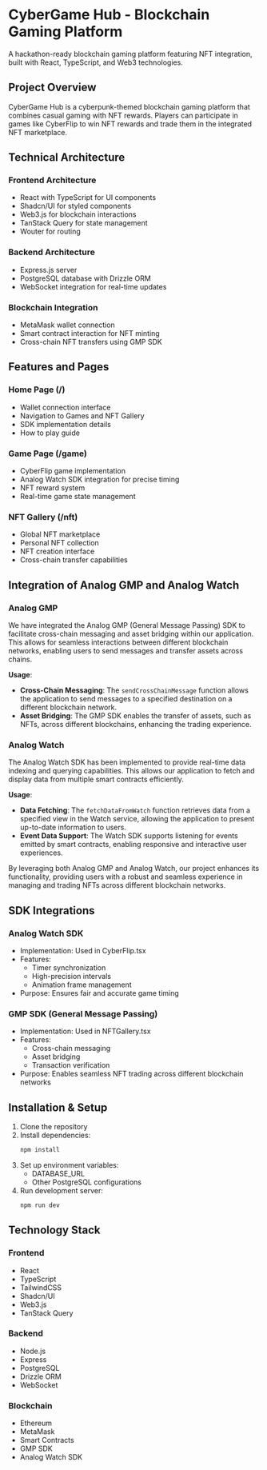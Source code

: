 # CyberGame Hub - Blockchain Gaming Platform

A hackathon-ready blockchain gaming platform featuring NFT integration, built with React, TypeScript, and Web3 technologies.

## Project Overview

CyberGame Hub is a cyberpunk-themed blockchain gaming platform that combines casual gaming with NFT rewards. Players can participate in games like CyberFlip to win NFT rewards and trade them in the integrated NFT marketplace.

## Technical Architecture

### Frontend Architecture
- React with TypeScript for UI components
- Shadcn/UI for styled components
- Web3.js for blockchain interactions
- TanStack Query for state management
- Wouter for routing

### Backend Architecture
- Express.js server
- PostgreSQL database with Drizzle ORM
- WebSocket integration for real-time updates

### Blockchain Integration
- MetaMask wallet connection
- Smart contract interaction for NFT minting
- Cross-chain NFT transfers using GMP SDK

## Features and Pages

### Home Page (/)
- Wallet connection interface
- Navigation to Games and NFT Gallery
- SDK implementation details
- How to play guide

### Game Page (/game)
- CyberFlip game implementation
- Analog Watch SDK integration for precise timing
- NFT reward system
- Real-time game state management

### NFT Gallery (/nft)
- Global NFT marketplace
- Personal NFT collection
- NFT creation interface
- Cross-chain transfer capabilities

## Integration of Analog GMP and Analog Watch

### Analog GMP
We have integrated the Analog GMP (General Message Passing) SDK to facilitate cross-chain messaging and asset bridging within our application. This allows for seamless interactions between different blockchain networks, enabling users to send messages and transfer assets across chains.

**Usage**:
- **Cross-Chain Messaging**: The `sendCrossChainMessage` function allows the application to send messages to a specified destination on a different blockchain network.
- **Asset Bridging**: The GMP SDK enables the transfer of assets, such as NFTs, across different blockchains, enhancing the trading experience.

### Analog Watch
The Analog Watch SDK has been implemented to provide real-time data indexing and querying capabilities. This allows our application to fetch and display data from multiple smart contracts efficiently.

**Usage**:
- **Data Fetching**: The `fetchDataFromWatch` function retrieves data from a specified view in the Watch service, allowing the application to present up-to-date information to users.
- **Event Data Support**: The Watch SDK supports listening for events emitted by smart contracts, enabling responsive and interactive user experiences.

By leveraging both Analog GMP and Analog Watch, our project enhances its functionality, providing users with a robust and seamless experience in managing and trading NFTs across different blockchain networks.

## SDK Integrations

### Analog Watch SDK
- Implementation: Used in CyberFlip.tsx
- Features:
  - Timer synchronization
  - High-precision intervals
  - Animation frame management
- Purpose: Ensures fair and accurate game timing

### GMP SDK (General Message Passing)
- Implementation: Used in NFTGallery.tsx
- Features:
  - Cross-chain messaging
  - Asset bridging
  - Transaction verification
- Purpose: Enables seamless NFT trading across different blockchain networks

## Installation & Setup

1. Clone the repository
2. Install dependencies:
   ```bash
   npm install
   ```
3. Set up environment variables:
   - DATABASE_URL
   - Other PostgreSQL configurations
4. Run development server:
   ```bash
   npm run dev
   ```

## Technology Stack

### Frontend
- React
- TypeScript
- TailwindCSS
- Shadcn/UI
- Web3.js
- TanStack Query

### Backend
- Node.js
- Express
- PostgreSQL
- Drizzle ORM
- WebSocket

### Blockchain
- Ethereum
- MetaMask
- Smart Contracts
- GMP SDK
- Analog Watch SDK
